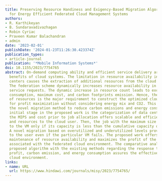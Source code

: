 ```yaml
---
title: Preserving Resource Handiness and Exigency-Based Migration Algorithm (PRH-EM)
  for Energy Efficient Federated Cloud Management Systems
authors:
- R. Karthikeyan
- B. Sundaravadivazhagan
- Robin Cyriac
- Praveen Kumar Balachandran
- admin
date: '2023-02-01'
publishDate: '2024-01-23T11:26:30.423374Z'
publication_types:
- article-journal
publication: '*Mobile Information Systems*'
doi: 10.1155/2023/7754765
abstract: On-demand computing ability and efficient service delivery are the major
  benefits of cloud systems. The limitation in resource availability in single data
  centers causes the extraction of additional resources from the cloud providers group.
  The federation scheme dynamically increases resource availability in response to
  service requests. The dynamic increase in resource count leads to excessive energy
  consumption, maximum cost, and carbon footprints emission. Hence, the reduction
  of resources is the major requirement to construct the optimized cloud source models
  for profit maximization without considering energy mix and CO2. This paper proposes
  the novel migration method to reduce carbon emissions and energy consumption. The
  initial stage in the proposed work is the categorization of data centers based on
  the MIPS and cost prior to job allocation offers scalable and efficient services
  and resources to the cloud user. Then, the job with the maximum size is allotted
  to the VM only if its capacity is less than the cumulative capacity of data centers.
  A novel migration based on overutilized and underutilized levels provides the services
  to the user even if the particular VM fails. The proposed work offers efficient
  maintenance of resource availability and maximizes the profit of the cloud providers
  associated with the federated cloud environment. The comparative analysis of the
  proposed algorithm with the existing methods regarding the response time, accuracy,
  profit, carbon emission, and energy consumption assures the effectiveness in a confederated
  cloud environment.
links:
- name: URL
  url: https://www.hindawi.com/journals/misy/2023/7754765/
---
```

